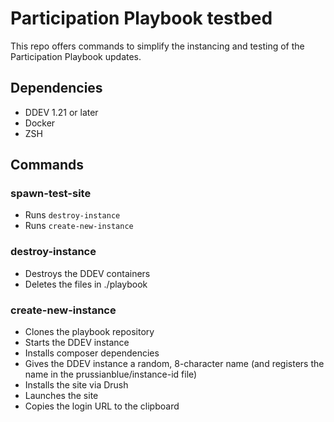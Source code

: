 # Participation Playbook testbed
This repo offers commands to simplify the instancing and testing of the Participation Playbook updates.

## Dependencies

* DDEV 1.21 or later
* Docker
* ZSH

## Commands

### spawn-test-site

* Runs `destroy-instance`
* Runs `create-new-instance`

### destroy-instance

* Destroys the DDEV containers
* Deletes the files in ./playbook

### create-new-instance

* Clones the playbook repository
* Starts the DDEV instance
* Installs composer dependencies
* Gives the DDEV instance a random, 8-character name (and registers the name in the prussianblue/instance-id file)
* Installs the site via Drush
* Launches the site
* Copies the login URL to the clipboard

